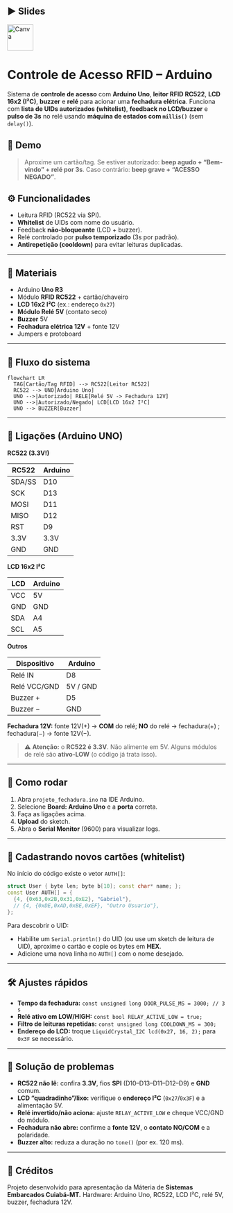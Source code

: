## ▶️ Slides

<div align="left">
  <a href="https://www.canva.com/design/DAGxx7xiWSc/k8aTuja6I3d6Lep2KpNASQ/edit?utm_content=DAGxx7xiWSc&utm_campaign=designshare&utm_medium=link2&utm_source=sharebutton">
    <img
      src="https://img.shields.io/badge/ABRIR%20SLIDES%20NO%20CANVA-00C4CC?style=for-the-badge&logo=Canva&logoColor=white"
      height="60"
      alt="Canva"
    />
  </a>
</div>

# Controle de Acesso RFID – Arduino

Sistema de **controle de acesso** com **Arduino Uno**, **leitor RFID RC522**, **LCD 16x2 (I²C)**, **buzzer** e **relé** para acionar uma **fechadura elétrica**.
Funciona com **lista de UIDs autorizados (whitelist)**, **feedback no LCD/buzzer** e **pulso de 3s** no relé usando **máquina de estados com `millis()`** (sem `delay()`).

## 🎥 Demo

> Aproxime um cartão/tag. Se estiver autorizado: **beep agudo + “Bem-vindo” + relé por 3s**. Caso contrário: **beep grave + “ACESSO NEGADO”**.

## ⚙️ Funcionalidades

* Leitura RFID (RC522 via SPI).
* **Whitelist** de UIDs com nome do usuário.
* Feedback **não-bloqueante** (LCD + buzzer).
* Relé controlado por **pulso temporizado** (3s por padrão).
* **Antirepetição (cooldown)** para evitar leituras duplicadas.

---

## 🧰 Materiais

* Arduino **Uno R3**
* Módulo **RFID RC522** + cartão/chaveiro
* **LCD 16x2 I²C** (ex.: endereço `0x27`)
* **Módulo Relé 5V** (contato seco)
* **Buzzer** 5V
* **Fechadura elétrica 12V** + fonte 12V
* Jumpers e protoboard

---

## 🧪 Fluxo do sistema

```mermaid
flowchart LR
  TAG[Cartão/Tag RFID] --> RC522[Leitor RC522]
  RC522 --> UNO[Arduino Uno]
  UNO -->|Autorizado| RELE[Relé 5V -> Fechadura 12V]
  UNO -->|Autorizado/Negado| LCD[LCD 16x2 I²C]
  UNO --> BUZZER[Buzzer]
```

---

## 🔌 Ligações (Arduino UNO)

**RC522 (3.3V!)**

| RC522  | Arduino |
| ------ | ------- |
| SDA/SS | D10     |
| SCK    | D13     |
| MOSI   | D11     |
| MISO   | D12     |
| RST    | D9      |
| 3.3V   | 3.3V    |
| GND    | GND     |

**LCD 16x2 I²C**

| LCD | Arduino |
| --- | ------- |
| VCC | 5V      |
| GND | GND     |
| SDA | A4      |
| SCL | A5      |

**Outros**

| Dispositivo  | Arduino  |
| ------------ | -------- |
| Relé IN      | D8       |
| Relé VCC/GND | 5V / GND |
| Buzzer +     | D5       |
| Buzzer −     | GND      |

**Fechadura 12V:** fonte 12V(+) → **COM** do relé; **NO** do relé → fechadura(+) ; fechadura(−) → fonte 12V(−).

> ⚠️ **Atenção:** o **RC522 é 3.3V**. Não alimente em 5V.
> Alguns módulos de relé são **ativo-LOW** (o código já trata isso).

---

## 🚀 Como rodar

1. Abra `projeto_fechadura.ino` na IDE Arduino.
2. Selecione **Board: Arduino Uno** e a **porta** correta.
3. Faça as ligações acima.
4. **Upload** do sketch.
5. Abra o **Serial Monitor** (9600) para visualizar logs.

---

## 👥 Cadastrando novos cartões (whitelist)

No início do código existe o vetor `AUTH[]`:

```cpp
struct User { byte len; byte b[10]; const char* name; };
const User AUTH[] = {
  {4, {0x63,0x2B,0x31,0xE2}, "Gabriel"},
  // {4, {0xDE,0xAD,0xBE,0xEF}, "Outro Usuario"},
};
```

Para descobrir o UID:

* Habilite um `Serial.println()` do UID (ou use um sketch de leitura de UID), aproxime o cartão e copie os bytes em **HEX**.
* Adicione uma nova linha no `AUTH[]` com o nome desejado.

---

## 🛠️ Ajustes rápidos

* **Tempo da fechadura:**
  `const unsigned long DOOR_PULSE_MS = 3000; // 3 s`
* **Relé ativo em LOW/HIGH:**
  `const bool RELAY_ACTIVE_LOW = true;`
* **Filtro de leituras repetidas:**
  `const unsigned long COOLDOWN_MS = 300;`
* **Endereço do LCD:** troque `LiquidCrystal_I2C lcd(0x27, 16, 2);` para `0x3F` se necessário.

---

## 🧯 Solução de problemas

* **RC522 não lê:** confira **3.3V**, fios **SPI** (D10–D13–D11–D12–D9) e **GND** comum.
* **LCD “quadradinho”/lixo:** verifique o **endereço I²C** (`0x27`/`0x3F`) e a alimentação 5V.
* **Relé invertido/não aciona:** ajuste `RELAY_ACTIVE_LOW` e cheque VCC/GND do módulo.
* **Fechadura não abre:** confirme a **fonte 12V**, o **contato NO/COM** e a polaridade.
* **Buzzer alto:** reduza a duração no `tone()` (por ex. 120 ms).

---


## 🤝 Créditos

Projeto desenvolvido para apresentação da Máteria de **Sistemas Embarcados Cuiabá-MT.**
Hardware: Arduino Uno, RC522, LCD I²C, relé 5V, buzzer, fechadura 12V.


